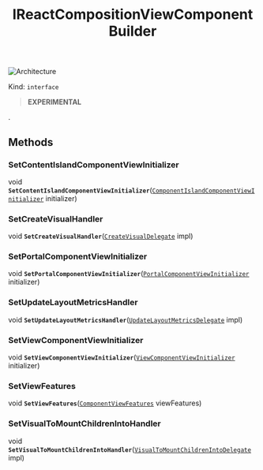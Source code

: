 ﻿---
id: IReactCompositionViewComponentBuilder
title: IReactCompositionViewComponentBuilder
---

![Architecture](https://img.shields.io/badge/architecture-new_only-blue)

Kind: `interface`

> **EXPERIMENTAL**

.

## Methods
### SetContentIslandComponentViewInitializer
void **`SetContentIslandComponentViewInitializer`**([`ComponentIslandComponentViewInitializer`](ComponentIslandComponentViewInitializer) initializer)

### SetCreateVisualHandler
void **`SetCreateVisualHandler`**([`CreateVisualDelegate`](CreateVisualDelegate) impl)

### SetPortalComponentViewInitializer
void **`SetPortalComponentViewInitializer`**([`PortalComponentViewInitializer`](PortalComponentViewInitializer) initializer)

### SetUpdateLayoutMetricsHandler
void **`SetUpdateLayoutMetricsHandler`**([`UpdateLayoutMetricsDelegate`](UpdateLayoutMetricsDelegate) impl)

### SetViewComponentViewInitializer
void **`SetViewComponentViewInitializer`**([`ViewComponentViewInitializer`](ViewComponentViewInitializer) initializer)

### SetViewFeatures
void **`SetViewFeatures`**([`ComponentViewFeatures`](ComponentViewFeatures) viewFeatures)

### SetVisualToMountChildrenIntoHandler
void **`SetVisualToMountChildrenIntoHandler`**([`VisualToMountChildrenIntoDelegate`](VisualToMountChildrenIntoDelegate) impl)

